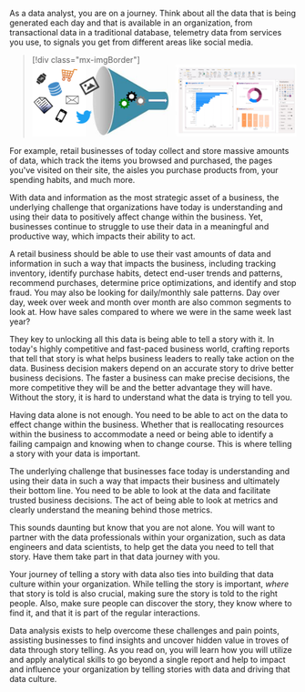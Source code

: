 As a data analyst, you are on a journey. Think about all the data that is being generated each day and that is available in an organization, from transactional data in a traditional database, telemetry data from services you use, to signals you get from different areas like social media.

> [!div class="mx-imgBorder"]
> [![abundance of data](../media/abundance-data-ss.png)](../media/abundance-data-ss.png#lightbox)

For example, retail businesses of today collect and store massive amounts of data, which track the items you browsed and purchased, the pages you've visited on their site, the aisles you purchase products from, your spending habits, and much more.

With data and information as the most strategic asset of a business, the underlying challenge that organizations have today is understanding and using their data to positively affect change within the business. Yet, businesses continue to struggle to use their data in a meaningful and productive way, which impacts their ability to act.

A retail business should be able to use their vast amounts of data and information in such a way that impacts the business, including tracking inventory, identify purchase habits, detect end-user trends and patterns, recommend purchases, determine price optimizations, and identify and stop fraud. You may also be looking for daily/monthly sale patterns. Day over day, week over week and month over month are also common segments to look at. How have sales compared to where we were in the same week last year?

They key to unlocking all this data is being able to tell a story with it. In today's highly competitive and fast-paced business world, crafting reports that tell that story is what helps business leaders to really take action on the data. Business decision makers depend on an accurate story to drive better business decisions. The faster a business can make precise decisions, the more competitive they will be and the better advantage they will have. Without the story, it is hard to understand what the data is trying to tell you.

Having data alone is not enough. You need to be able to act on the data to effect change within the business. Whether that is reallocating resources within the business to accommodate a need or being able to identify a failing campaign and knowing when to change course. This is where telling a story with your data is important.

The underlying challenge that businesses face today is understanding and using their data in such a way that impacts their business and ultimately their bottom line. You need to be able to look at the data and facilitate trusted business decisions. The act of being able to look at metrics and clearly understand the meaning behind those metrics.

This sounds daunting but know that you are not alone. You will want to partner with the data professionals within your organization, such as data engineers and data scientists, to help get the data you need to tell that story. Have them take part in that data journey with you.

Your journey of telling a story with data also ties into building that data culture within your organization. While telling the story is important, *where* that story is told is also crucial, making sure the story is told to the right people. Also, make sure people can discover the story, they know where to find it, and that it is part of the regular interactions.

Data analysis exists to help overcome these challenges and pain points, assisting businesses to find insights and uncover hidden value in troves of data through story telling. As you read on, you will learn how you will utilize and apply analytical skills to go beyond a single report and help to impact and influence your organization by telling stories with data and driving that data culture.